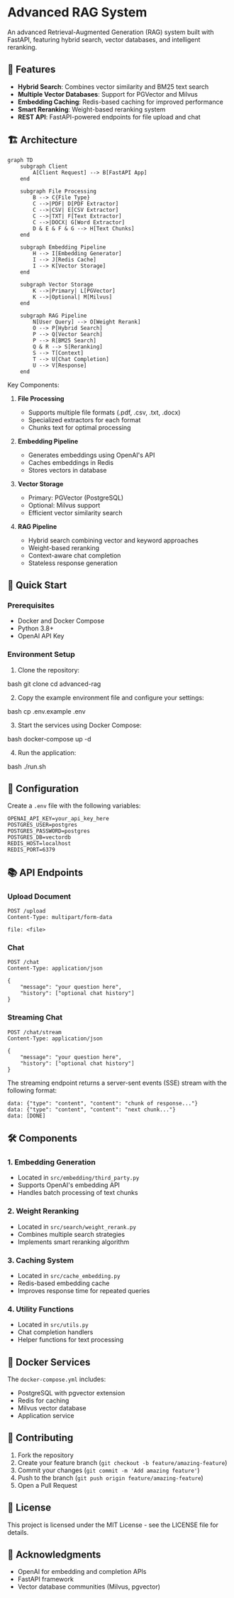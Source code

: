 # Advanced RAG System

An advanced Retrieval-Augmented Generation (RAG) system built with FastAPI, featuring hybrid search, vector databases, and intelligent reranking.

## 🌟 Features

- **Hybrid Search**: Combines vector similarity and BM25 text search
- **Multiple Vector Databases**: Support for PGVector and Milvus
- **Embedding Caching**: Redis-based caching for improved performance
- **Smart Reranking**: Weight-based reranking system
- **REST API**: FastAPI-powered endpoints for file upload and chat

## 🏗️ Architecture

```mermaid
graph TD
    subgraph Client
        A[Client Request] --> B[FastAPI App]
    end

    subgraph File Processing
        B --> C{File Type}
        C -->|PDF| D[PDF Extractor]
        C -->|CSV| E[CSV Extractor]
        C -->|TXT| F[Text Extractor]
        C -->|DOCX| G[Word Extractor]
        D & E & F & G --> H[Text Chunks]
    end

    subgraph Embedding Pipeline
        H --> I[Embedding Generator]
        I --> J[Redis Cache]
        I --> K[Vector Storage]
    end

    subgraph Vector Storage
        K -->|Primary| L[PGVector]
        K -->|Optional| M[Milvus]
    end

    subgraph RAG Pipeline
        N[User Query] --> O[Weight Rerank]
        O --> P[Hybrid Search]
        P --> Q[Vector Search]
        P --> R[BM25 Search]
        Q & R --> S[Reranking]
        S --> T[Context]
        T --> U[Chat Completion]
        U --> V[Response]
    end
```

Key Components:

1. **File Processing**
   - Supports multiple file formats (.pdf, .csv, .txt, .docx)
   - Specialized extractors for each format
   - Chunks text for optimal processing

2. **Embedding Pipeline**
   - Generates embeddings using OpenAI's API
   - Caches embeddings in Redis
   - Stores vectors in database

3. **Vector Storage**
   - Primary: PGVector (PostgreSQL)
   - Optional: Milvus support
   - Efficient vector similarity search

4. **RAG Pipeline**
   - Hybrid search combining vector and keyword approaches
   - Weight-based reranking
   - Context-aware chat completion
   - Stateless response generation

## 🚀 Quick Start

### Prerequisites

- Docker and Docker Compose
- Python 3.8+
- OpenAI API Key

### Environment Setup

1. Clone the repository:

bash
git clone <repository-url>
cd advanced-rag

2. Copy the example environment file and configure your settings:

bash
cp .env.example .env

3. Start the services using Docker Compose:

bash
docker-compose up -d

4. Run the application:

bash
./run.sh

## 🔧 Configuration

Create a `.env` file with the following variables:

```env
OPENAI_API_KEY=your_api_key_here
POSTGRES_USER=postgres
POSTGRES_PASSWORD=postgres
POSTGRES_DB=vectordb
REDIS_HOST=localhost
REDIS_PORT=6379
```

## 📚 API Endpoints

### Upload Document
```http
POST /upload
Content-Type: multipart/form-data

file: <file>
```

### Chat
```http
POST /chat
Content-Type: application/json

{
    "message": "your question here",
    "history": ["optional chat history"]
}
```

### Streaming Chat
```http
POST /chat/stream
Content-Type: application/json

{
    "message": "your question here",
    "history": ["optional chat history"]
}
```

The streaming endpoint returns a server-sent events (SSE) stream with the following format:
```
data: {"type": "content", "content": "chunk of response..."}
data: {"type": "content", "content": "next chunk..."}
data: [DONE]
```

## 🛠️ Components

### 1. Embedding Generation
- Located in `src/embedding/third_party.py`
- Supports OpenAI's embedding API
- Handles batch processing of text chunks

### 2. Weight Reranking
- Located in `src/search/weight_rerank.py`
- Combines multiple search strategies
- Implements smart reranking algorithm

### 3. Caching System
- Located in `src/cache_embedding.py`
- Redis-based embedding cache
- Improves response time for repeated queries

### 4. Utility Functions
- Located in `src/utils.py`
- Chat completion handlers
- Helper functions for text processing

## 🐳 Docker Services

The `docker-compose.yml` includes:
- PostgreSQL with pgvector extension
- Redis for caching
- Milvus vector database
- Application service

## 🤝 Contributing

1. Fork the repository
2. Create your feature branch (`git checkout -b feature/amazing-feature`)
3. Commit your changes (`git commit -m 'Add amazing feature'`)
4. Push to the branch (`git push origin feature/amazing-feature`)
5. Open a Pull Request

## 📄 License

This project is licensed under the MIT License - see the LICENSE file for details.

## 🙏 Acknowledgments

- OpenAI for embedding and completion APIs
- FastAPI framework
- Vector database communities (Milvus, pgvector)

